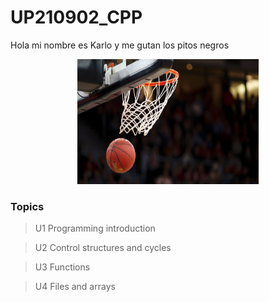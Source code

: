 # UP210902_CPP

Hola mi nombre es Karlo y me gutan los pitos negros

<div align="center" >

<img alt="dev2" height="200" width= "290" src="imagenes/caca.jpg"/>

<div>

<div align ="justify">

### Topics
> U1 Programming introduction

> U2 Control structures and cycles

> U3 Functions

> U4 Files and arrays

<div>
